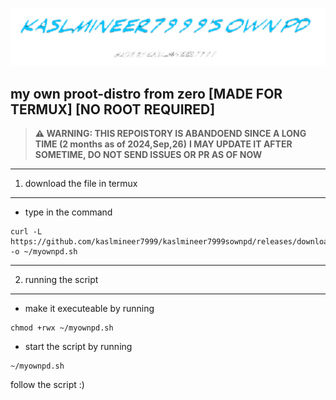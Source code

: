 ![logo](/readme.md.png)
## my own proot-distro from zero [MADE FOR TERMUX] [NO ROOT REQUIRED]
> **⚠️ WARNING: THIS REPOISTORY IS ABANDOEND SINCE A LONG TIME (2 months as of 2024,Sep,26)**
> **I MAY UPDATE IT AFTER SOMETIME, DO NOT SEND ISSUES OR PR AS OF NOW**
---
1. download the file in termux
---
   - type in the command
   ```
   curl -L https://github.com/kaslmineer7999/kaslmineer7999sownpd/releases/download/V0.0.2/myownpd.sh -o ~/myownpd.sh
   ```
---
2. running the script
---
   - make it executeable by running
   ```
   chmod +rwx ~/myownpd.sh
   ```
   - start the script by running
   ```
   ~/myownpd.sh
   ```
follow the script :)
